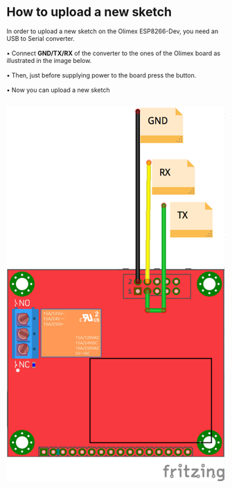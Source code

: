 # How to upload a new sketch
In order to upload a new sketch on the Olimex ESP8266-Dev, you need an USB to Serial converter.<br><br>
• Connect **GND/TX/RX** of the converter to the ones of the Olimex board as illustrated in the image below.<br><br>
• Then, just before supplying power to the board press the button.<br><br>
• Now you can upload a new sketch<br><br>

![wiring](./Upload.png)

